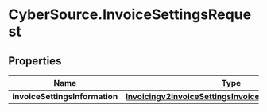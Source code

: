 # CyberSource.InvoiceSettingsRequest

## Properties
Name | Type | Description | Notes
------------ | ------------- | ------------- | -------------
**invoiceSettingsInformation** | [**Invoicingv2invoiceSettingsInvoiceSettingsInformation**](Invoicingv2invoiceSettingsInvoiceSettingsInformation.md) |  | [optional] 


